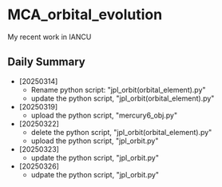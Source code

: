 # MCA_orbital_evolution
My recent work in IANCU

## Daily Summary
- [20250314]
  - Rename python script: "jpl_orbit(orbital_element).py"
  - update the python script, "jpl_orbit(orbital_element).py"
- [20250319]
  - upload the python script, "mercury6_obj.py"
- [20250322]
  - delete the python script, "jpl_orbit(orbital_element).py"
  - upload the python script, "jpl_orbit.py"
- [20250323]
  - update the python script, "jpl_orbit.py"
- [20250326]
  - udpate the python script, "jpl_orbit.py"
